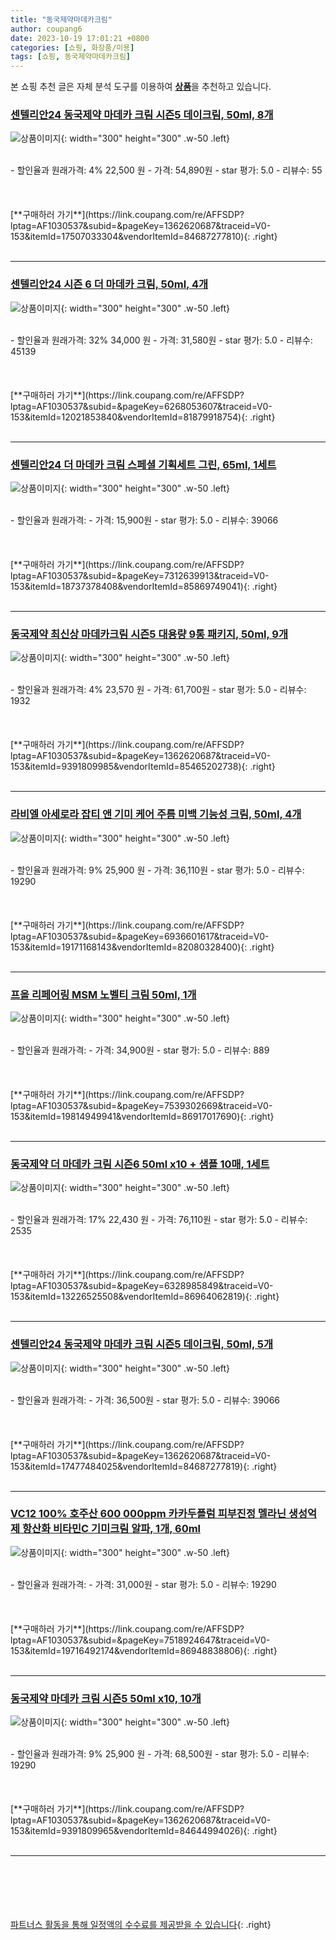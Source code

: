 ```yaml
---
title: "동국제약마데카크림"
author: coupang6
date: 2023-10-19 17:01:21 +0800
categories: [쇼핑, 화장품/미용]
tags: [쇼핑, 동국제약마데카크림]
---
```


본 쇼핑 추천 글은 자체 분석 도구를 이용하여 [**상품**](https://link.coupang.com/a/bao1ui)을 추천하고 있습니다.

### [센텔리안24 동국제약 마데카 크림 시즌5 데이크림, 50ml, 8개](https://link.coupang.com/re/AFFSDP?lptag=AF1030537&subid=&pageKey=1362620687&traceid=V0-153&itemId=17507033304&vendorItemId=84687277810)

![상품이미지](https://thumbnail10.coupangcdn.com/thumbnails/remote/230x230ex/image/vendor_inventory/5d54/93e38d0f260af52f62e779b928abed983ee9ab5fcddfe8c3c5e7661b839d.jpg){: width="300" height="300" .w-50 .left}


<br>
- 할인율과 원래가격: 4%  22,500   원
- 가격: 54,890원
- star 평가: 5.0
- 리뷰수: 55
<br>
<br>
<br>
<br>
[**구매하러 가기**](https://link.coupang.com/re/AFFSDP?lptag=AF1030537&subid=&pageKey=1362620687&traceid=V0-153&itemId=17507033304&vendorItemId=84687277810){: .right}
<br>
<br>

---

### [센텔리안24 시즌 6 더 마데카 크림, 50ml, 4개](https://link.coupang.com/re/AFFSDP?lptag=AF1030537&subid=&pageKey=6268053607&traceid=V0-153&itemId=12021853840&vendorItemId=81879918754)

![상품이미지](https://thumbnail7.coupangcdn.com/thumbnails/remote/230x230ex/image/vendor_inventory/59f4/d50fd35942e16dac7addf2bb37ab38defbcf93241a2cef0d172e35b58cba.jpg){: width="300" height="300" .w-50 .left}


<br>
- 할인율과 원래가격: 32%  34,000   원
- 가격: 31,580원
- star 평가: 5.0
- 리뷰수: 45139
<br>
<br>
<br>
<br>
[**구매하러 가기**](https://link.coupang.com/re/AFFSDP?lptag=AF1030537&subid=&pageKey=6268053607&traceid=V0-153&itemId=12021853840&vendorItemId=81879918754){: .right}
<br>
<br>

---

### [센텔리안24 더 마데카 크림 스페셜 기획세트 그린, 65ml, 1세트](https://link.coupang.com/re/AFFSDP?lptag=AF1030537&subid=&pageKey=7312639913&traceid=V0-153&itemId=18737378408&vendorItemId=85869749041)

![상품이미지](https://thumbnail6.coupangcdn.com/thumbnails/remote/230x230ex/image/retail/images/2023/05/04/11/1/d70d501f-f45e-4b88-9289-fdf5f677fc49.jpg){: width="300" height="300" .w-50 .left}


<br>
- 할인율과 원래가격: 
- 가격: 15,900원
- star 평가: 5.0
- 리뷰수: 39066
<br>
<br>
<br>
<br>
[**구매하러 가기**](https://link.coupang.com/re/AFFSDP?lptag=AF1030537&subid=&pageKey=7312639913&traceid=V0-153&itemId=18737378408&vendorItemId=85869749041){: .right}
<br>
<br>

---

### [동국제약 최신상 마데카크림 시즌5 대용량 9통 패키지, 50ml, 9개](https://link.coupang.com/re/AFFSDP?lptag=AF1030537&subid=&pageKey=1362620687&traceid=V0-153&itemId=9391809985&vendorItemId=85465202738)

![상품이미지](https://thumbnail6.coupangcdn.com/thumbnails/remote/230x230ex/image/vendor_inventory/a952/78755e21dc43014c8aa70fd5de202cef18064b98f864ee6dee03e5ee812b.jpg){: width="300" height="300" .w-50 .left}


<br>
- 할인율과 원래가격: 4%  23,570   원
- 가격: 61,700원
- star 평가: 5.0
- 리뷰수: 1932
<br>
<br>
<br>
<br>
[**구매하러 가기**](https://link.coupang.com/re/AFFSDP?lptag=AF1030537&subid=&pageKey=1362620687&traceid=V0-153&itemId=9391809985&vendorItemId=85465202738){: .right}
<br>
<br>

---

### [라비엘 아세로라 잡티 앤 기미 케어 주름 미백 기능성 크림, 50ml, 4개](https://link.coupang.com/re/AFFSDP?lptag=AF1030537&subid=&pageKey=6936601617&traceid=V0-153&itemId=19171168143&vendorItemId=82080328400)

![상품이미지](https://thumbnail8.coupangcdn.com/thumbnails/remote/230x230ex/image/vendor_inventory/2a25/effb171e9d9d2bd49d87bb7fe0bc5685a04ba1fd296e2c67664c41565fcc.jpg){: width="300" height="300" .w-50 .left}


<br>
- 할인율과 원래가격: 9%  25,900   원
- 가격: 36,110원
- star 평가: 5.0
- 리뷰수: 19290
<br>
<br>
<br>
<br>
[**구매하러 가기**](https://link.coupang.com/re/AFFSDP?lptag=AF1030537&subid=&pageKey=6936601617&traceid=V0-153&itemId=19171168143&vendorItemId=82080328400){: .right}
<br>
<br>

---

### [프올 리페어링 MSM 노벨티 크림 50ml, 1개](https://link.coupang.com/re/AFFSDP?lptag=AF1030537&subid=&pageKey=7539302669&traceid=V0-153&itemId=19814949941&vendorItemId=86917017690)

![상품이미지](https://thumbnail8.coupangcdn.com/thumbnails/remote/230x230ex/image/vendor_inventory/8ac9/fd86316bc0ffd7f7fcb8b95c4c3e9dbe7108c896294ffccbc580cd2bf7d9.jpg){: width="300" height="300" .w-50 .left}


<br>
- 할인율과 원래가격: 
- 가격: 34,900원
- star 평가: 5.0
- 리뷰수: 889
<br>
<br>
<br>
<br>
[**구매하러 가기**](https://link.coupang.com/re/AFFSDP?lptag=AF1030537&subid=&pageKey=7539302669&traceid=V0-153&itemId=19814949941&vendorItemId=86917017690){: .right}
<br>
<br>

---

### [동국제약 더 마데카 크림 시즌6 50ml x10 + 샘플 10매, 1세트](https://link.coupang.com/re/AFFSDP?lptag=AF1030537&subid=&pageKey=6328985849&traceid=V0-153&itemId=13226525508&vendorItemId=86964062819)

![상품이미지](https://thumbnail9.coupangcdn.com/thumbnails/remote/230x230ex/image/vendor_inventory/a7e4/8fc89b8ed0d578c70c3c37bd3e1b9cb4002773f1c576fc532654a59fb306.jpg){: width="300" height="300" .w-50 .left}


<br>
- 할인율과 원래가격: 17%  22,430   원
- 가격: 76,110원
- star 평가: 5.0
- 리뷰수: 2535
<br>
<br>
<br>
<br>
[**구매하러 가기**](https://link.coupang.com/re/AFFSDP?lptag=AF1030537&subid=&pageKey=6328985849&traceid=V0-153&itemId=13226525508&vendorItemId=86964062819){: .right}
<br>
<br>

---

### [센텔리안24 동국제약 마데카 크림 시즌5 데이크림, 50ml, 5개](https://link.coupang.com/re/AFFSDP?lptag=AF1030537&subid=&pageKey=1362620687&traceid=V0-153&itemId=17477484025&vendorItemId=84687277819)

![상품이미지](https://thumbnail10.coupangcdn.com/thumbnails/remote/230x230ex/image/vendor_inventory/fa41/75d410882528a35c1ed620e1ecba574b6ada21a7d1b116371e4a061dfc2b.jpg){: width="300" height="300" .w-50 .left}


<br>
- 할인율과 원래가격: 
- 가격: 36,500원
- star 평가: 5.0
- 리뷰수: 39066
<br>
<br>
<br>
<br>
[**구매하러 가기**](https://link.coupang.com/re/AFFSDP?lptag=AF1030537&subid=&pageKey=1362620687&traceid=V0-153&itemId=17477484025&vendorItemId=84687277819){: .right}
<br>
<br>

---

### [VC12 100% 호주산 600 000ppm 카카두플럼 피부진정 멜라닌 생성억제 항산화 비타민C 기미크림 알파, 1개, 60ml](https://link.coupang.com/re/AFFSDP?lptag=AF1030537&subid=&pageKey=7518924647&traceid=V0-153&itemId=19716492174&vendorItemId=86948838806)

![상품이미지](https://thumbnail8.coupangcdn.com/thumbnails/remote/230x230ex/image/vendor_inventory/53c0/1d6d465807901a2059b8beb29d9e109219b9f7ad71715a515d4686bb8fb1.jpg){: width="300" height="300" .w-50 .left}


<br>
- 할인율과 원래가격: 
- 가격: 31,000원
- star 평가: 5.0
- 리뷰수: 19290
<br>
<br>
<br>
<br>
[**구매하러 가기**](https://link.coupang.com/re/AFFSDP?lptag=AF1030537&subid=&pageKey=7518924647&traceid=V0-153&itemId=19716492174&vendorItemId=86948838806){: .right}
<br>
<br>

---

### [동국제약 마데카 크림 시즌5 50ml x10, 10개](https://link.coupang.com/re/AFFSDP?lptag=AF1030537&subid=&pageKey=1362620687&traceid=V0-153&itemId=9391809965&vendorItemId=84644994026)

![상품이미지](https://thumbnail8.coupangcdn.com/thumbnails/remote/230x230ex/image/vendor_inventory/e73b/7bded49477d7d7e4b02c1e14547595282da66e22467a17307f3471e0f13a.jpg){: width="300" height="300" .w-50 .left}


<br>
- 할인율과 원래가격: 9%  25,900   원
- 가격: 68,500원
- star 평가: 5.0
- 리뷰수: 19290
<br>
<br>
<br>
<br>
[**구매하러 가기**](https://link.coupang.com/re/AFFSDP?lptag=AF1030537&subid=&pageKey=1362620687&traceid=V0-153&itemId=9391809965&vendorItemId=84644994026){: .right}
<br>
<br>

---
<br><br><br><br><br> [파트너스 활동을 통해 일정액의 수수료를 제공받을 수 있습니다](https://link.coupang.com/a/bao1ui){: .right}